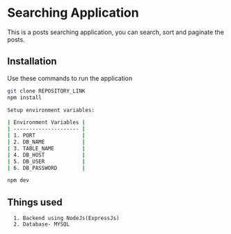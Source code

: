 # Searching Application

This is a posts searching application, you can search, sort and paginate the posts.

## Installation

Use these commands to run the application

```bash
git clone REPOSITORY_LINK
npm install

Setup environment variables:

| Environment Variables |
| --------------------- |
| 1. PORT               |
| 2. DB_NAME            |
| 3. TABLE_NAME         |
| 4. DB_HOST            |
| 5. DB_USER            |
| 6. DB_PASSWORD        |

npm dev
```

## Things used
      1. Backend using NodeJs(ExpressJs)
      2. Database- MYSQL
     


